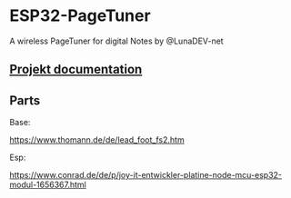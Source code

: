 # ESP32-PageTuner
A wireless PageTuner for digital Notes by @LunaDEV-net

## [Projekt documentation](https://github.com/KKSMintAG/ESP32-PageTuner/blob/main/documentation.md)

## Parts
Base:


https://www.thomann.de/de/lead_foot_fs2.htm


Esp:

https://www.conrad.de/de/p/joy-it-entwickler-platine-node-mcu-esp32-modul-1656367.html
